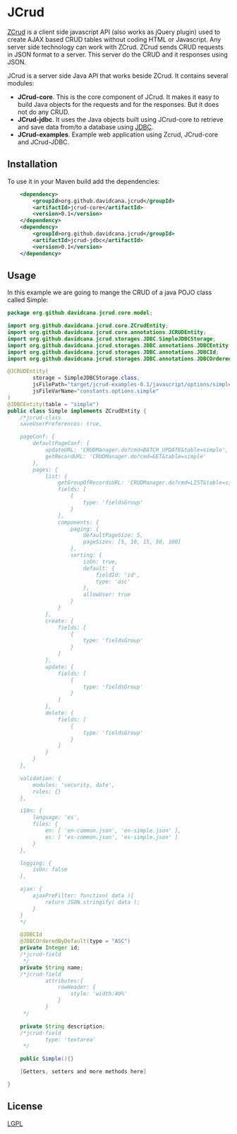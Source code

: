 # JCrud

[ZCrud](https://davidcana.github.io/Zcrud/) is a client side javascript API (also works as jQuery plugin) used to create AJAX based CRUD tables without coding HTML or Javascript. Any server side technology can work with ZCrud. ZCrud sends CRUD requests in JSON format to a server. This server do the CRUD and it responses using JSON.

JCrud is a server side Java API that works beside ZCrud. It contains several modules:
* **JCrud-core**. This is the core component of JCrud. It makes it easy to build Java objects for the requests and for the responses. But it does not do any CRUD.
* **JCrud-jdbc**. It uses the Java objects built using JCrud-core to retrieve and save data from/to a database using [JDBC](https://en.wikipedia.org/wiki/Java_Database_Connectivity).
* **JCrud-examples**. Example web application using Zcrud, JCrud-core and JCrud-JDBC.

## Installation

To use it in your Maven build add the dependencies:

```xml
    <dependency>
        <groupId>org.github.davidcana.jcrud</groupId>
        <artifactId>jcrud-core</artifactId>
        <version>0.1</version>
    </dependency>
    <dependency>
        <groupId>org.github.davidcana.jcrud</groupId>
        <artifactId>jcrud-jdbc</artifactId>
        <version>0.1</version>
    </dependency>
```

## Usage

In this example we are going to mange the CRUD of a java POJO class called Simple:

```java
package org.github.davidcana.jcrud.core.model;

import org.github.davidcana.jcrud.core.ZCrudEntity;
import org.github.davidcana.jcrud.core.annotations.JCRUDEntity;
import org.github.davidcana.jcrud.storages.JDBC.SimpleJDBCStorage;
import org.github.davidcana.jcrud.storages.JDBC.annotations.JDBCEntity;
import org.github.davidcana.jcrud.storages.JDBC.annotations.JDBCId;
import org.github.davidcana.jcrud.storages.JDBC.annotations.JDBCOrderedByDefault;

@JCRUDEntity(
        storage = SimpleJDBCStorage.class,
        jsFilePath="target/jcrud-examples-0.1/javascript/options/simple.js",
        jsFileVarName="constants.options.simple"
)
@JDBCEntity(table = "simple")
public class Simple implements ZCrudEntity {
    /*jcrud-class
    saveUserPreferences: true,

    pageConf: {
        defaultPageConf: {
            updateURL: 'CRUDManager.do?cmd=BATCH_UPDATE&table=simple',
            getRecordURL: 'CRUDManager.do?cmd=GET&table=simple'
        },
        pages: {
            list: {
                getGroupOfRecordsURL: 'CRUDManager.do?cmd=LIST&table=simple',
                fields: [
                    {
                        type: 'fieldsGroup'
                    }
                ],
                components: {
                    paging: {
                        defaultPageSize: 5,
                        pageSizes: [5, 10, 15, 50, 100]
                    },
                    sorting: {
                        isOn: true,
                        default: {
                            fieldId: 'id',
                            type: 'asc'
                        },
                        allowUser: true
                    }
                }
            },
            create: {
                fields: [
                    {
                        type: 'fieldsGroup'
                    }
                ]
            },
            update: {
                fields: [
                    {
                        type: 'fieldsGroup'
                    }
                ]
            },
            delete: {
                fields: [
                    {
                        type: 'fieldsGroup'
                    }
                ]
            }
        }
    },

    validation: {
        modules: 'security, date',
        rules: {}
    },

    i18n: {
        language: 'es',
        files: {
            en: [ 'en-common.json', 'en-simple.json' ],
            es: [ 'es-common.json', 'es-simple.json' ] 
        }
    },

    logging: {
        isOn: false
    },

    ajax: {
        ajaxPreFilter: function( data ){
            return JSON.stringify( data );
        }
    }
    */

    @JDBCId
    @JDBCOrderedByDefault(type = "ASC")
    private Integer id;
    /*jcrud-field
     */
    private String name;
    /*jcrud-field
            attributes:{
                rowHeader: {
                    style: 'width:40%'
                }
            }
     */

    private String description;
    /*jcrud-field
            type: 'textarea'
     */

    public Simple(){}

    [Getters, setters and more methods here]

}

```

## License
[LGPL](http://www.gnu.org/licenses/lgpl.html)

